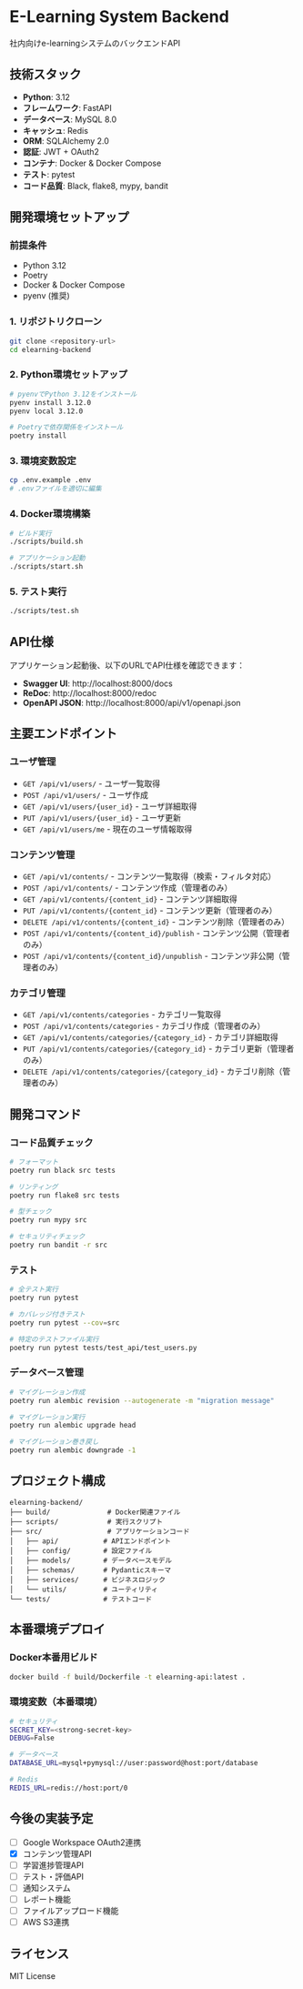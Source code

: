 # E-Learning System Backend

社内向けe-learningシステムのバックエンドAPI

## 技術スタック

- **Python**: 3.12
- **フレームワーク**: FastAPI
- **データベース**: MySQL 8.0
- **キャッシュ**: Redis
- **ORM**: SQLAlchemy 2.0
- **認証**: JWT + OAuth2
- **コンテナ**: Docker & Docker Compose
- **テスト**: pytest
- **コード品質**: Black, flake8, mypy, bandit

## 開発環境セットアップ

### 前提条件

- Python 3.12
- Poetry
- Docker & Docker Compose
- pyenv (推奨)

### 1. リポジトリクローン

```bash
git clone <repository-url>
cd elearning-backend
```

### 2. Python環境セットアップ

```bash
# pyenvでPython 3.12をインストール
pyenv install 3.12.0
pyenv local 3.12.0

# Poetryで依存関係をインストール
poetry install
```

### 3. 環境変数設定

```bash
cp .env.example .env
# .envファイルを適切に編集
```

### 4. Docker環境構築

```bash
# ビルド実行
./scripts/build.sh

# アプリケーション起動
./scripts/start.sh
```

### 5. テスト実行

```bash
./scripts/test.sh
```

## API仕様

アプリケーション起動後、以下のURLでAPI仕様を確認できます：

- **Swagger UI**: http://localhost:8000/docs
- **ReDoc**: http://localhost:8000/redoc
- **OpenAPI JSON**: http://localhost:8000/api/v1/openapi.json

## 主要エンドポイント

### ユーザ管理
- `GET /api/v1/users/` - ユーザ一覧取得
- `POST /api/v1/users/` - ユーザ作成
- `GET /api/v1/users/{user_id}` - ユーザ詳細取得
- `PUT /api/v1/users/{user_id}` - ユーザ更新
- `GET /api/v1/users/me` - 現在のユーザ情報取得

### コンテンツ管理
- `GET /api/v1/contents/` - コンテンツ一覧取得（検索・フィルタ対応）
- `POST /api/v1/contents/` - コンテンツ作成（管理者のみ）
- `GET /api/v1/contents/{content_id}` - コンテンツ詳細取得
- `PUT /api/v1/contents/{content_id}` - コンテンツ更新（管理者のみ）
- `DELETE /api/v1/contents/{content_id}` - コンテンツ削除（管理者のみ）
- `POST /api/v1/contents/{content_id}/publish` - コンテンツ公開（管理者のみ）
- `POST /api/v1/contents/{content_id}/unpublish` - コンテンツ非公開（管理者のみ）

### カテゴリ管理
- `GET /api/v1/contents/categories` - カテゴリ一覧取得
- `POST /api/v1/contents/categories` - カテゴリ作成（管理者のみ）
- `GET /api/v1/contents/categories/{category_id}` - カテゴリ詳細取得
- `PUT /api/v1/contents/categories/{category_id}` - カテゴリ更新（管理者のみ）
- `DELETE /api/v1/contents/categories/{category_id}` - カテゴリ削除（管理者のみ）

## 開発コマンド

### コード品質チェック

```bash
# フォーマット
poetry run black src tests

# リンティング
poetry run flake8 src tests

# 型チェック
poetry run mypy src

# セキュリティチェック
poetry run bandit -r src
```

### テスト

```bash
# 全テスト実行
poetry run pytest

# カバレッジ付きテスト
poetry run pytest --cov=src

# 特定のテストファイル実行
poetry run pytest tests/test_api/test_users.py
```

### データベース管理

```bash
# マイグレーション作成
poetry run alembic revision --autogenerate -m "migration message"

# マイグレーション実行
poetry run alembic upgrade head

# マイグレーション巻き戻し
poetry run alembic downgrade -1
```

## プロジェクト構成

```
elearning-backend/
├── build/              # Docker関連ファイル
├── scripts/            # 実行スクリプト
├── src/                # アプリケーションコード
│   ├── api/           # APIエンドポイント
│   ├── config/        # 設定ファイル
│   ├── models/        # データベースモデル
│   ├── schemas/       # Pydanticスキーマ
│   ├── services/      # ビジネスロジック
│   └── utils/         # ユーティリティ
└── tests/             # テストコード
```

## 本番環境デプロイ

### Docker本番用ビルド

```bash
docker build -f build/Dockerfile -t elearning-api:latest .
```

### 環境変数（本番環境）

```bash
# セキュリティ
SECRET_KEY=<strong-secret-key>
DEBUG=False

# データベース
DATABASE_URL=mysql+pymysql://user:password@host:port/database

# Redis
REDIS_URL=redis://host:port/0
```

## 今後の実装予定

- [ ] Google Workspace OAuth2連携
- [x] コンテンツ管理API
- [ ] 学習進捗管理API
- [ ] テスト・評価API
- [ ] 通知システム
- [ ] レポート機能
- [ ] ファイルアップロード機能
- [ ] AWS S3連携

## ライセンス

MIT License